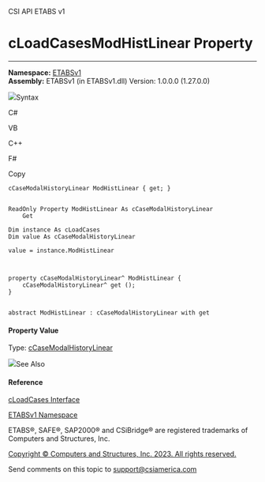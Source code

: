 ﻿

CSI API ETABS v1

# cLoadCasesModHistLinear Property  
  
---  
  
**Namespace:** [ETABSv1](2780f1b8-2033-5289-2298-1cdb2a7508d9.htm)  
**Assembly:** ETABSv1 (in ETABSv1.dll) Version: 1.0.0.0 (1.27.0.0)

![](../icons/SectionExpanded.png)Syntax

C#

VB

C++

F#

Copy

    
    
    cCaseModalHistoryLinear ModHistLinear { get; }
    
    
    ReadOnly Property ModHistLinear As cCaseModalHistoryLinear
    	Get
    
    Dim instance As cLoadCases
    Dim value As cCaseModalHistoryLinear
    
    value = instance.ModHistLinear
    
    
    
    property cCaseModalHistoryLinear^ ModHistLinear {
    	cCaseModalHistoryLinear^ get ();
    }
    
    
    abstract ModHistLinear : cCaseModalHistoryLinear with get
    

#### Property Value

Type: [cCaseModalHistoryLinear](596d9c06-2cea-4637-ae55-f2a928834e68.htm)

![](../icons/SectionExpanded.png)See Also

#### Reference

[cLoadCases Interface](5af09358-fbf5-20ff-4d6c-6ebe67a3f1e4.htm)

[ETABSv1 Namespace](2780f1b8-2033-5289-2298-1cdb2a7508d9.htm)

ETABS®, SAFE®, SAP2000® and CSiBridge® are registered trademarks of Computers
and Structures, Inc.  

[Copyright © Computers and Structures, Inc. 2023. All rights
reserved.](http://www.csiamerica.com)

Send comments on this topic to
[support@csiamerica.com](mailto:support%40csiamerica.com?Subject=CSI%20API%20ETABS%20v1)

